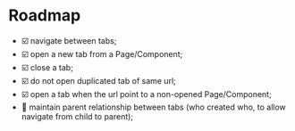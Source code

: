# Roadmap
- :ballot_box_with_check: navigate between tabs;
- :ballot_box_with_check: open a new tab from a Page/Component;
- :ballot_box_with_check: close a tab;
- :ballot_box_with_check: do not open duplicated tab of same url;
- :ballot_box_with_check: open a tab when the url point to a non-opened Page/Component;
- :black_square_button: maintain parent relationship between tabs (who created who, to allow navigate from child to parent);
